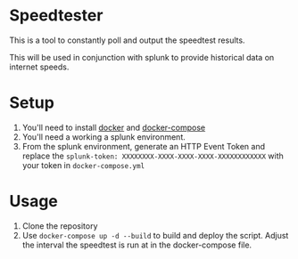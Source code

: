 # Speedtester

This is a tool to constantly poll and output the speedtest results.

This will be used in conjunction with splunk to provide historical data on internet speeds.

# Setup

1. You'll need to install [docker](https://docs.docker.com/install/) and [docker-compose](https://docs.docker.com/compose/install/)
2. You'll need a working a splunk environment.
3. From the splunk environment, generate an HTTP Event Token and replace the `splunk-token: XXXXXXXX-XXXX-XXXX-XXXX-XXXXXXXXXXXX` with your token in `docker-compose.yml`


# Usage

1. Clone the repository
2. Use `docker-compose up -d --build` to build and deploy the script. Adjust the interval the speedtest is run at in the docker-compose file.
